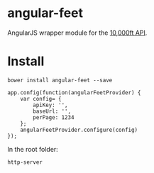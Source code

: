 # angular-feet

AngularJS wrapper module for the [10,000ft API](https://www.10000ft.com/plans/reference/api-documentation/overview#top).

# Install 

```
bower install angular-feet --save
```

```
app.config(function(angularFeetProvider) {
    var config= {
        apiKey: '', 
        baseUrl: '',  
        perPage: 1234
    };
    angularFeetProvider.configure(config) 
});
```

In the root folder:
```
http-server
```